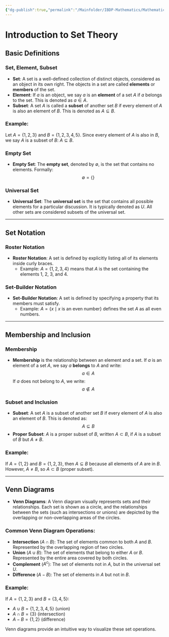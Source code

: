 ```yaml
---
{"dg-publish":true,"permalink":"/Mainfolder/IBDP-Mathematics/Mathematics Topics/Set theory/"}
---
```


# Introduction to Set Theory

## Basic Definitions

### Set, Element, Subset
- **Set**: A set is a well-defined collection of distinct objects, considered as an object in its own right. The objects in a set are called **elements** or **members** of the set.
- **Element**: If $a$ is an object, we say $a$ is an **element** of a set $A$ if $a$ belongs to the set. This is denoted as $a \in A$.
- **Subset**: A set $A$ is called a **subset** of another set $B$ if every element of $A$ is also an element of $B$. This is denoted as $A \subseteq B$.

### Example:
Let $A = \{1, 2, 3\}$ and $B = \{1, 2, 3, 4, 5\}$. Since every element of $A$ is also in $B$, we say $A$ is a subset of $B$: $A \subseteq B$.

### Empty Set
- **Empty Set**: The **empty set**, denoted by $\emptyset$, is the set that contains no elements. Formally:
$$
\emptyset = \{\}
$$

### Universal Set
- **Universal Set**: The **universal set** is the set that contains all possible elements for a particular discussion. It is typically denoted as $U$. All other sets are considered subsets of the universal set.

---

## Set Notation

### Roster Notation
- **Roster Notation**: A set is defined by explicitly listing all of its elements inside curly braces.
  - Example: $A = \{1, 2, 3, 4\}$ means that $A$ is the set containing the elements 1, 2, 3, and 4.

### Set-Builder Notation
- **Set-Builder Notation**: A set is defined by specifying a property that its members must satisfy.
  - Example: $A = \{x \mid x \text{ is an even number}\}$ defines the set $A$ as all even numbers.

---

## Membership and Inclusion

### Membership
- **Membership** is the relationship between an element and a set. If $a$ is an element of a set $A$, we say $a$ **belongs** to $A$ and write:
$$
a \in A
$$
If $a$ does not belong to $A$, we write:
$$
a \notin A
$$

### Subset and Inclusion
- **Subset**: A set $A$ is a subset of another set $B$ if every element of $A$ is also an element of $B$. This is denoted as:
$$
A \subseteq B
$$
- **Proper Subset**: $A$ is a proper subset of $B$, written $A \subset B$, if $A$ is a subset of $B$ but $A \neq B$.

### Example:
If $A = \{1, 2\}$ and $B = \{1, 2, 3\}$, then $A \subseteq B$ because all elements of $A$ are in $B$. However, $A \neq B$, so $A \subset B$ (proper subset).

---

## Venn Diagrams

- **Venn Diagrams**: A Venn diagram visually represents sets and their relationships. Each set is shown as a circle, and the relationships between the sets (such as intersections or unions) are depicted by the overlapping or non-overlapping areas of the circles.

### Common Venn Diagram Operations:
- **Intersection** ($A \cap B$): The set of elements common to both $A$ and $B$. Represented by the overlapping region of two circles.
- **Union** ($A \cup B$): The set of elements that belong to either $A$ or $B$. Represented by the entire area covered by both circles.
- **Complement** ($A^c$): The set of elements not in $A$, but in the universal set $U$.
- **Difference** ($A - B$): The set of elements in $A$ but not in $B$.

### Example:
If $A = \{1, 2, 3\}$ and $B = \{3, 4, 5\}$:
- $A \cup B = \{1, 2, 3, 4, 5\}$ (union)
- $A \cap B = \{3\}$ (intersection)
- $A - B = \{1, 2\}$ (difference)

Venn diagrams provide an intuitive way to visualize these set operations.
